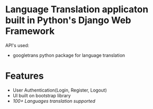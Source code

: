 # Language Translation applicaton built in Python's Django Web Framework
API's used:
- googletrans python package for language translation

# Features
- User Authentication(Login, Register, Logout)
- UI built on bootstrap library
- *100+ Languages translation supported*
